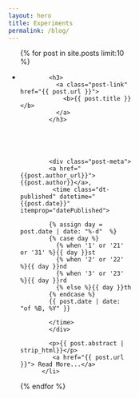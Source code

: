 ```yaml
---
layout: hero
title: Experiments
permalink: /blog/
---
```


<div class="container" style="width: 50%">
<section class="row main-section">
<ul class="post-list">
  {% for post in site.posts limit:10 %}
          <li class="post-entry">
            
            <h3>
              <a class="post-link" href="{{ post.url }}">
                <b>{{ post.title }}</b>
              </a>
            </h3>

            
            

            
            <div class="post-meta">
            <a href="{{post.author_url}}">{{post.author}}</a>, 
             <time class="dt-published" datetime="{{post.date}}" itemprop="datePublished">

            {% assign day = post.date | date: "%-d"  %}
            {% case day %}
              {% when '1' or '21' or '31' %}{{ day }}st
              {% when '2' or '22' %}{{ day }}nd
              {% when '3' or '23' %}{{ day }}rd
              {% else %}{{ day }}th
            {% endcase %}
            {{ post.date | date: "of %B, %Y" }}
            
            </time> 
            </div>

            <p>{{ post.abstract | strip_html}}</p>
             <a href="{{ post.url }}"> Read More...</a>
          </li>
  {% endfor %}
</ul>
</section>
</div>